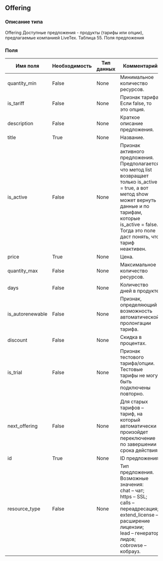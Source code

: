 
## Offering

### Описание типа
Offering
Доступные предложения - продукты (тарифы или опции), предлагаемые компанией LiveTex.
Таблица 55. Поля предложения


### Поля

| Имя поля | Необходимость | Тип данных | Комментарий |
|---|---|---|---|
|quantity_min|False|None|Минимальное количество ресурсов.<br/>|
|is_tariff|False|None|Признак тарифа.<br/>Если false, то это опция.<br/>|
|description|False|None|Краткое описание предложения.<br/>|
|title|True|None|Название.<br/>|
|is_active|False|None|Признак активного предложения.<br/>Предполагается, что метод list возвращает только is_active = true, а вот метод show может вернуть данные и по тарифам, которые is_active = false. Тогда это поле даст понять, что тариф неактивен.<br/>|
|price|True|None|Цена.<br/>|
|quantity_max|False|None|Максимальное количество ресурсов.<br/>|
|days|False|None|Количество дней в продукте.<br/>|
|is_autorenewable|False|None|Признак, определяющий возможность автоматической пролонгации тарифа.<br/>|
|discount|False|None|Скидка в процентах.<br/>|
|is_trial|False|None|Признак тестового тарифа/опции.<br/>Тестовые тарифы не могут быть подключены повторно.<br/>|
|next_offering|False|None|Для старых тарифов – тариф, на который автоматически произойдет переключение по завершении срока действия.<br/>|
|id|True|None|ID предложения.<br/>|
|resource_type|False|None|Тип предложения.<br/>Возможные значения:<br/>chat – чат;<br/>https – SSL;<br/>calls – переадресация;<br/>extend_license – расширение лицензии;<br/>lead – генератор лидов;<br/>cobrowse – кобрауз.<br/>|

